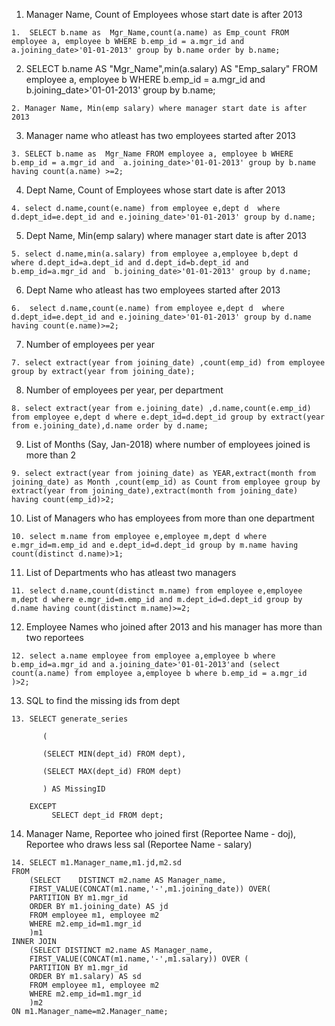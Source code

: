 













1. Manager Name, Count of Employees whose start date is after 2013
```
1.  SELECT b.name as  Mgr_Name,count(a.name) as Emp_count FROM employee a, employee b WHERE b.emp_id = a.mgr_id and a.joining_date>'01-01-2013' group by b.name order by b.name;
```

2. SELECT b.name AS "Mgr_Name",min(a.salary) AS "Emp_salary" FROM employee a, employee b WHERE b.emp_id = a.mgr_id and  b.joining_date>'01-01-2013' group by b.name;
```
2. Manager Name, Min(emp salary) where manager start date is after 2013
```

3. Manager name who atleast has two employees started after 2013
```
3. SELECT b.name as  Mgr_Name FROM employee a, employee b WHERE b.emp_id = a.mgr_id and  a.joining_date>'01-01-2013' group by b.name  having count(a.name) >=2;
 ```
4. Dept Name, Count of Employees whose start date is after 2013
```
4. select d.name,count(e.name) from employee e,dept d  where d.dept_id=e.dept_id and e.joining_date>'01-01-2013' group by d.name;
```
5. Dept Name, Min(emp salary) where manager start date is after 2013
```
5. select d.name,min(a.salary) from employee a,employee b,dept d  where d.dept_id=a.dept_id and d.dept_id=b.dept_id and b.emp_id=a.mgr_id and  b.joining_date>'01-01-2013' group by d.name;
```
6. Dept Name who atleast has two employees started after 2013
```
6.  select d.name,count(e.name) from employee e,dept d  where d.dept_id=e.dept_id and e.joining_date>'01-01-2013' group by d.name having count(e.name)>=2;
```
7. Number of employees per year
```
7. select extract(year from joining_date) ,count(emp_id) from employee group by extract(year from joining_date);
```
8. Number of employees per year, per department
```
8. select extract(year from e.joining_date) ,d.name,count(e.emp_id) from employee e,dept d where e.dept_id=d.dept_id group by extract(year from e.joining_date),d.name order by d.name;
```
9. List of Months (Say, Jan-2018) where number of employees joined is more than 2
```
9. select extract(year from joining_date) as YEAR,extract(month from joining_date) as Month ,count(emp_id) as Count from employee group by extract(year from joining_date),extract(month from joining_date) having count(emp_id)>2;
```
10. List of Managers who has employees from more than one department
```
10. select m.name from employee e,employee m,dept d where e.mgr_id=m.emp_id and e.dept_id=d.dept_id group by m.name having count(distinct d.name)>1;
```
11. List of Departments who has atleast two managers
```
11. select d.name,count(distinct m.name) from employee e,employee m,dept d where e.mgr_id=m.emp_id and m.dept_id=d.dept_id group by d.name having count(distinct m.name)>=2;
```
12. Employee Names who joined after 2013 and his manager has more than two reportees
```
12. select a.name employee from employee a,employee b where b.emp_id=a.mgr_id and a.joining_date>'01-01-2013'and (select count(a.name) from employee a,employee b where b.emp_id = a.mgr_id )>2;
```
13. SQL to find the missing ids from dept
```
13. SELECT generate_series

       (      
       
       (SELECT MIN(dept_id) FROM dept),
         
       (SELECT MAX(dept_id) FROM dept)
       
       ) AS MissingID
       
    EXCEPT 
         SELECT dept_id FROM dept;
```

14. Manager Name, Reportee who joined first (Reportee Name - doj), Reportee who draws less sal (Reportee Name - salary)
```
14. SELECT m1.Manager_name,m1.jd,m2.sd
FROM
    (SELECT    DISTINCT m2.name AS Manager_name,
    FIRST_VALUE(CONCAT(m1.name,'-',m1.joining_date)) OVER(
    PARTITION BY m1.mgr_id
    ORDER BY m1.joining_date) AS jd
    FROM employee m1, employee m2
    WHERE m2.emp_id=m1.mgr_id
    )m1 
INNER JOIN
    (SELECT DISTINCT m2.name AS Manager_name,
    FIRST_VALUE(CONCAT(m1.name,'-',m1.salary)) OVER ( 
    PARTITION BY m1.mgr_id 
    ORDER BY m1.salary) AS sd 
    FROM employee m1, employee m2 
    WHERE m2.emp_id=m1.mgr_id
    )m2
ON m1.Manager_name=m2.Manager_name;
```
